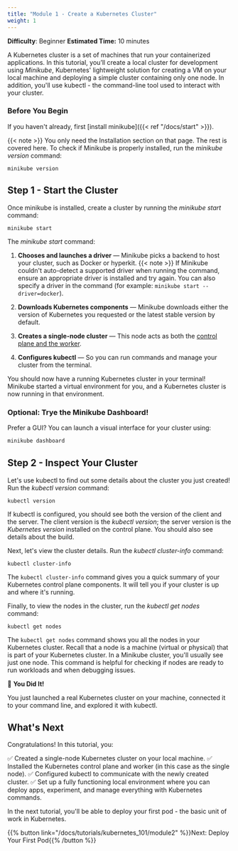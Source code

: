 ```yaml
---
title: "Module 1 - Create a Kubernetes Cluster"
weight: 1
--- 
```


**Difficulty**: Beginner
**Estimated Time:** 10 minutes

A Kubernetes cluster is a set of machines that run your containerized applications. In this tutorial, you’ll create a local cluster for development using _Minikube_, Kubernetes' lightweight solution for creating a VM on your local machine and deploying a simple cluster containing only one node. In addition, you'll use kubectl - the command-line tool used to interact with your cluster.

### Before You Begin

If you haven't already, first [install minikube]({{< ref "/docs/start" >}}).  

{{< note >}} You only need the Installation section on that page. The rest is covered here. To check if Minikube is properly installed, run the *minikube version* command:

```shell
minikube version
```

## Step 1 - Start the Cluster


Once minikube is installed, create a cluster by running the *minikube start* command:

```shell
minikube start
```

The _minikube start_ command:

1. **Chooses and launches a driver** — Minikube picks a backend to host your cluster, such as Docker or hyperkit. {{< note >}} If Minikube couldn't auto-detect a supported driver when running the command, ensure an appropriate driver is installed and try again. You can also specify a driver in the command (for example: `minikube start --driver=docker`).

2. **Downloads Kubernetes components** — Minikube downloads either the version of Kubernetes you requested or the latest stable version by default.

3. **Creates a single-node cluster** — This node acts as both the [control plane and the worker](https://kubernetes.io/docs/tutorials/kubernetes-basics/create-cluster/cluster-intro/).

4. **Configures kubectl** — So you can run commands and manage your cluster from the terminal.

You should now have a running Kubernetes cluster in your terminal! Minikube started a virtual environment for you, and a Kubernetes cluster is now running in that environment. 

### Optional: Trye the Minikube Dashboard!

Prefer a GUI? You can launch a visual interface for your cluster using:

```bash
minikube dashboard
```

## Step 2 - Inspect Your Cluster

Let's use kubectl to find out some details about the cluster you just created! Run the *kubectl version* command:

```shell
kubectl version
```
If kubectl is configured, you should see both the version of the client and the server. The client version is the _kubectl version_; the server version is the _Kubernetes version_ installed on the control plane. You should also see details about the build.


Next, let's view the cluster details. Run the *kubectl cluster-info* command:

```shell
kubectl cluster-info
```

The `kubectl cluster-info` command gives you a quick summary of your Kubernetes control plane components. It will tell you if your cluster is up and  where it's running. 


Finally, to view the nodes in the cluster, run the *kubectl get nodes* command:

```shell
kubectl get nodes
```

The `kubectl get nodes` command shows you all the nodes in your Kubernetes cluster. Recall that a node is a machine (virtual or physical) that is part of your Kubernetes cluster. In a Minikube cluster, you'll usually see just one node. This command is helpful for checking if nodes are ready to run workloads and when debugging issues.



🎉 **You Did It!**

You just launched a real Kubernetes cluster on your machine, connected it to your command line, and explored it with kubectl.

## What's Next

Congratulations! In this tutorial, you:

✅ Created a single-node Kubernetes cluster on your local machine.
✅ Installed the Kubernetes control plane and worker (in this case as the single node).
✅ Configured kubectl to communicate with the newly created cluster.
✅ Set up a fully functioning local environment where you can deploy apps, experiment, and manage everything with Kubernetes commands.

In the next tutorial, you'll be able to deploy your first pod - the basic unit of work in Kubernetes.

{{% button link="/docs/tutorials/kubernetes_101/module2" %}}Next: Deploy Your First Pod{{% /button %}}
